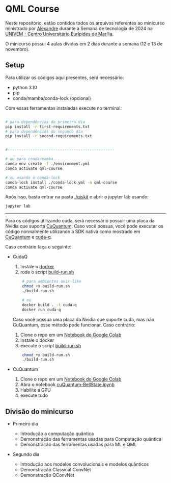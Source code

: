 # QML Course

Neste repositório, estão contidos todos os arquivos referentes ao minicurso ministrado por [Alexandre](https://github.com/Dpbm) durante a Semana de tecnologia de 2024 na [UNIVEM - Centro Universitário Eurípides de Marília](https://www.univem.edu.br/).

O minicurso possui 4 aulas dividas em 2 dias durante a semana (12 e 13 de novembro).

## Setup

Para utilizar os códigos aqui presentes, será necessário:

- python 3.10
- pip
- conda/mamba/conda-lock (opcional)

Com essas ferramentas instaladas execute no terminal:

```bash

# para dependências do primeiro dia 
pip install -r first-requirements.txt 
# para dependências do segundo dia
pip install -r second-requirements.txt


#-----------------------------------------------

# ou para conda/mamba
conda env create -f ./environment.yml
conda activate qml-course

# ou usando o conda-lock
conda-lock install ./conda-lock.yml -n qml-course
conda activate qml-course
```

Após isso, basta entrar na pasta [./qiskit](./qiskit/) e abrir o jupyter lab usando:

```bash
jupyter lab
```

---

Para os códigos utilizando cuda, será necessário possuir uma placa da Nvidia que suporta [CuQuantum](https://developer.nvidia.com/cuquantum-sdk). Caso você possua, você pode executar os código normalmente utilizando a SDK nativa como mostrado em [CuQuantum](https://developer.nvidia.com/cuquantum-sdk) e [cuda-q](https://developer.nvidia.com/cuda-q).

Caso contrário faça o seguinte:

- CudaQ
    1. Instale o [docker](https://www.docker.com/)
    2. rode o script [build-run.sh](./cuda-q/build-run.sh)

    ```bash
        # para ambientes unix-like
        chmod +x build-run.sh
        ./build-run.sh

        # ou
        docker build . -t cuda-q
        docker run cuda-q

    ```

   Caso você possua uma placa da Nvidia que suporte cuda, mas não CuQuantum, esse método pode funcionar. Caso contrário:

    1. Clone o repo em um [Notebook do Google Colab](https://colab.research.google.com/)
    2. Instale o docker
    3. execute o script [build-run.sh](./cuda-q/build-run.sh)
    ```bash
        chmod +x build-run.sh
        ./build-run.sh
    ```

- CuQuantum
    1. Clone o repo em um [Notebook do Google Colab](https://colab.research.google.com/)
    2. Abra o notebook [cuQuantum-BellState.ipynb](./cuQuantum/cuQuantum-BellState.ipynb)
    3. Habilite a GPU
    4. execute tudo

## Divisão do minicurso

- Primeiro dia
    - Introdução a computação quântica
    - Demonstração das ferramentas usadas para Computação quântica
    - Demonstração das ferramentas usadas para ML e QML

- Segundo dia
    - Introdução aos modelos convolucionais e modelos quânticos
    - Demonstração Classical ConvNet
    - Demonstração QConvNet
